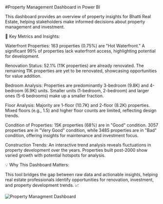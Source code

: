#Property Management Dashboard in Power BI 

This dashboard provides an overview of property insights for Bhatti Real Estate, helping stakeholders make informed decisions about property management and investment.

📌 Key Metrics and Insights:

Waterfront Properties:
163 properties (0.75%) are "Hot Waterfront."
A significant 99% of properties lack waterfront access, highlighting potential for development.

Renovation Status:
52.1% (11K properties) are already renovated.
The remaining 11K properties are yet to be renovated, showcasing opportunities for value addition.

Bedroom Analysis:
Properties are predominantly 3-bedroom (9.8K) and 4-bedroom (6.9K) units.
Smaller units (1-bedroom, 2-bedroom) and larger ones (5-6 bedrooms) make up a smaller fraction.

Floor Analysis:
Majority are 1-floor (10.7K) and 2-floor (8.2K) properties.
Mixed floors (e.g., 1.5) and higher floor counts are limited, reflecting design trends.

Condition of Properties:
15K properties (68%) are in "Good" condition.
3057 properties are in "Very Good" condition, while 3485 properties are in "Bad" condition, offering insights for maintenance and investment focus.


Construction Trends:
An interactive trend analysis reveals fluctuations in property development over the years.
Properties built post-2000 show varied growth with potential hotspots for analysis.

💡 Why This Dashboard Matters:

This tool bridges the gap between raw data and actionable insights, helping real estate professionals identify opportunities for renovation, investment, and property development trends. 📈

![Property Managment Dashboard](https://github.com/user-attachments/assets/a950edf9-3044-445a-a5dc-e85e2f6ae456)

